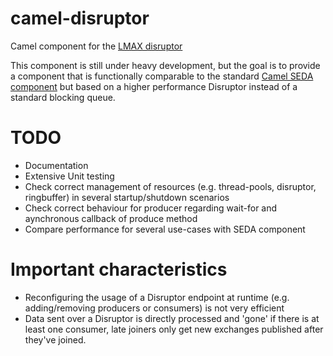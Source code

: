 camel-disruptor
===============

Camel component for the [LMAX disruptor](https://github.com/LMAX-Exchange/disruptor)

This component is still under heavy development, but the goal is to provide a component that is functionally comparable
to the standard [Camel SEDA component](http://camel.apache.org/seda.html) but based on a higher performance Disruptor
instead of a standard blocking queue.

TODO
====
- Documentation
- Extensive Unit testing
- Check correct management of resources (e.g. thread-pools, disruptor, ringbuffer) in several startup/shutdown scenarios
- Check correct behaviour for producer regarding wait-for and aynchronous callback of produce method
- Compare performance for several use-cases with SEDA component


Important characteristics
=========================
- Reconfiguring the usage of a Disruptor endpoint at runtime (e.g. adding/removing producers or consumers) is not very  efficient
- Data sent over a Disruptor is directly processed and 'gone' if there is at least one consumer, late joiners only get new exchanges published after they've joined.
